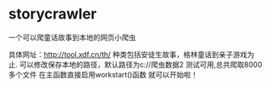 # storycrawler
一个可以爬童话故事到本地的网页小爬虫

具体网址：http://tool.xdf.cn/th/
种类包括安徒生故事，格林童话到亲子游戏为止.
可以修改保存本地的路径，默认路径为c://爬虫数据2 
测试可用,总共爬取8000多个文件
在主函数直接启用workstart()函数 就可以开始啦！
